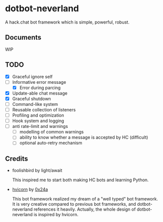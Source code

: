 # dotbot-neverland

A hack.chat bot framework which is simple, powerful, robust.

## Documents

WIP

## TODO

- [x] Graceful ignore self
- [ ] Informative error message
  - [x] Error during parcing
- [x] Update-able chat message
- [x] Graceful shutdown
- [ ] Command-like system
- [ ] Reusable collection of listeners
- [ ] Profiling and optimization
- [ ] Hook system and logging
- [ ] anti rate-limit and warnings
  - [ ] modelling of common warnings
  - [ ] ability to know whether a message is accepted by HC (difficult)
  - [ ] optional auto-retry mechanism

## Credits

- foolishbird by light/await

  This inspired me to start both making HC bots and learning Python.

- [hvicorn](https://github.com/Hiyoteam/hvicorn) by [0x24a](https://github.com/0x24a)

  This bot framework realized my dream of a "well typed" bot framework. It is very creative compared to previous bot frameworks, and dotbot-neverland references it heavily. Actually, the whole design of dotbot-neverland is inspired by hvicorn.
